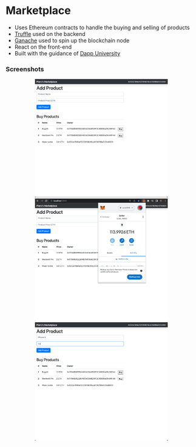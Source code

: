 # Marketplace 
* Uses Ethereum contracts to handle the buying and selling of products
* [Truffle](https://trufflesuite.com/) used on the backend
* [Ganache](https://trufflesuite.com/ganache/) used to spin up the blockchain node 
* React on the front-end 
* Built with the guidance of [Dapp University](https://www.youtube.com/watch?v=VH9Q2lf2mNo&t=28s) 


### Screenshots 
<p align="center">
    <img src = "./screenshots%20/sc1.png?raw=true" width = "350" title = "Screenshot 1" alt = "Screenshot 1"/>
    <img src = "./screenshots%20/sc2.png?raw=true" width = "350" title = "Screenshot 2" alt = "Screenshot 2"/>
    <img src = "./screenshots%20/sc3.png?raw=true" width = "350" title = "Screenshot 3" alt = "Screenshot 3"/>
</p> 